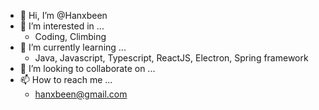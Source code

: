 - 👋 Hi, I’m @Hanxbeen
- 👀 I’m interested in ...
  - Coding, Climbing
- 🌱 I’m currently learning ...
  - Java, Javascript, Typescript, ReactJS, Electron, Spring framework
- 💞️ I’m looking to collaborate on ...
- 📫 How to reach me ...
  - hanxbeen@gmail.com

<!---
Hanxbeen/Hanxbeen is a ✨ special ✨ repository because its `README.md` (this file) appears on your GitHub profile.
You can click the Preview link to take a look at your changes.
--->
